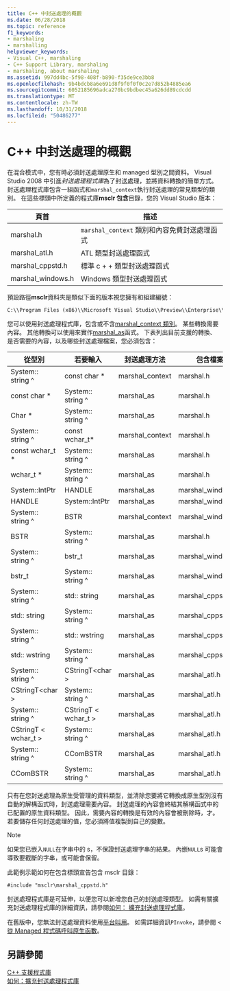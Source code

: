 ```yaml
---
title: C++ 中封送處理的概觀
ms.date: 06/28/2018
ms.topic: reference
f1_keywords:
- marshaling
- marshalling
helpviewer_keywords:
- Visual C++, marshaling
- C++ Support Library, marshaling
- marshaling, about marshaling
ms.assetid: 997dd4bc-5f98-408f-b890-f35de9ce3bb8
ms.openlocfilehash: 9b4bdcb8a6e691d8f9f0f0f0c2e7d852b4885ea6
ms.sourcegitcommit: 6052185696adca270bc9bdbec45a626dd89cdcdd
ms.translationtype: MT
ms.contentlocale: zh-TW
ms.lasthandoff: 10/31/2018
ms.locfileid: "50486277"
---
```

# <a name="overview-of-marshaling-in-c"></a>C++ 中封送處理的概觀

在混合模式中，您有時必須封送處理原生和 managed 型別之間資料。 Visual Studio 2008 中引進*封送處理程式庫*為了封送處理，並將資料轉換的簡單方式。  封送處理程式庫包含一組函式和`marshal_context`執行封送處理的常見類型的類別。 在這些標頭中所定義的程式庫**msclr 包含**目錄，您的 Visual Studio 版本：

|頁首|描述|
|---------------|-----------------|
|marshal.h|`marshal_context` 類別和內容免費封送處理函式|
|marshal_atl.h| ATL 類型封送處理函式|
|marshal_cppstd.h|標準 c + + 類型封送處理函式|
|marshal_windows.h|Windows 類型封送處理函式|

預設路徑**msclr**資料夾是類似下面的版本視您擁有和組建編號：

```cmd
C:\\Program Files (x86)\\Microsoft Visual Studio\\Preview\\Enterprise\\VC\\Tools\\MSVC\\14.15.26528\\include\\msclr
```

您可以使用封送處理程式庫，包含或不含[marshal_context 類別](../dotnet/marshal-context-class.md)。 某些轉換需要內容。 其他轉換可以使用來實作[marshal_as](../dotnet/marshal-as.md)函式。 下表列出目前支援的轉換、 是否需要的內容，以及哪些封送處理檔案，您必須包含：

|從型別|若要輸入|封送處理方法|包含檔案|
|---------------|-------------|--------------------|------------------|
|System:: string ^|const char \*|marshal_context|marshal.h|
|const char \*|System:: string ^|marshal_as|marshal.h|
|Char \*|System:: string ^|marshal_as|marshal.h|
|System:: string ^|const wchar_t\*|marshal_context|marshal.h|
|const wchar_t \*|System:: string ^|marshal_as|marshal.h|
|wchar_t \*|System:: string ^|marshal_as|marshal.h|
|System::IntPtr|HANDLE|marshal_as|marshal_windows.h|
|HANDLE|System::IntPtr|marshal_as|marshal_windows.h|
|System:: string ^|BSTR|marshal_context|marshal_windows.h|
|BSTR|System:: string ^|marshal_as|marshal.h|
|System:: string ^|bstr_t|marshal_as|marshal_windows.h|
|bstr_t|System:: string ^|marshal_as|marshal_windows.h|
|System:: string ^|std:: string|marshal_as|marshal_cppstd.h|
|std:: string|System:: string ^|marshal_as|marshal_cppstd.h|
|System:: string ^|std:: wstring|marshal_as|marshal_cppstd.h|
|std:: wstring|System:: string ^|marshal_as|marshal_cppstd.h|
|System:: string ^|CStringT\<char >|marshal_as|marshal_atl.h|
|CStringT\<char >|System:: string ^|marshal_as|marshal_atl.h|
|System:: string ^|CStringT < wchar_t >|marshal_as|marshal_atl.h|
|CStringT < wchar_t >|System:: string ^|marshal_as|marshal_atl.h|
|System:: string ^|CComBSTR|marshal_as|marshal_atl.h|
|CComBSTR|System:: string ^|marshal_as|marshal_atl.h|

只有在您封送處理為原生受管理的資料類型，並清除您要將它轉換成原生型別沒有自動的解構函式時，封送處理需要內容。 封送處理的內容會終結其解構函式中的已配置的原生資料類型。 因此，需要內容的轉換是有效的內容會被刪除時，才。 若要儲存任何封送處理的值，您必須將值複製到自己的變數。

> [!NOTE]
>  如果您已嵌入`NULL`在字串中的 s，不保證封送處理字串的結果。 內嵌`NULL`s 可能會導致要截斷的字串，或可能會保留。

此範例示範如何在包含標頭宣告包含 msclr 目錄：

`#include "msclr\marshal_cppstd.h"`

封送處理程式庫是可延伸，以便您可以新增您自己的封送處理類型。 如需有關擴充封送處理程式庫的詳細資訊，請參閱[如何： 擴充封送處理程式庫](../dotnet/how-to-extend-the-marshaling-library.md)。

在舊版中，您無法封送處理資料使用[平台叫用](/dotnet/framework/interop/consuming-unmanaged-dll-functions)。 如需詳細資訊`PInvoke`，請參閱 <<c2> [ 從 Managed 程式碼呼叫原生函數](../dotnet/calling-native-functions-from-managed-code.md)。

## <a name="see-also"></a>另請參閱

[C++ 支援程式庫](../dotnet/cpp-support-library.md)<br/>
[如何：擴充封送處理程式庫](../dotnet/how-to-extend-the-marshaling-library.md)
